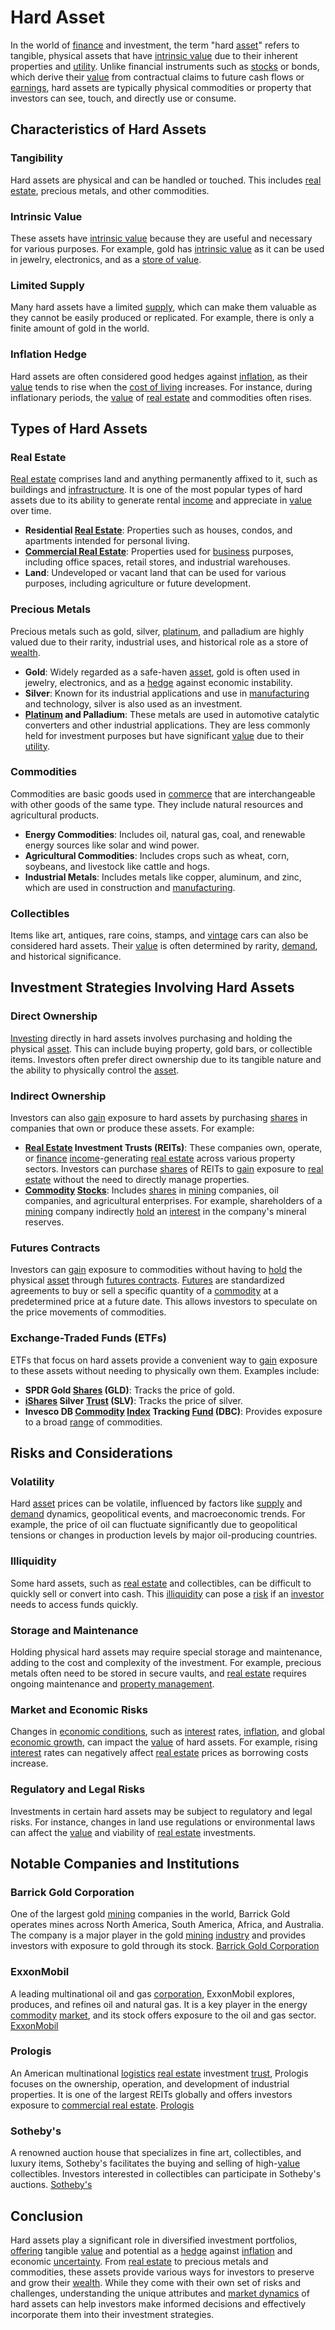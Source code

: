 # Hard Asset

In the world of [finance](../f/finance.md) and investment, the term "hard [asset](../a/asset.md)" refers to tangible, physical assets that have [intrinsic value](../i/intrinsic_value.md) due to their inherent properties and [utility](../u/utility.md). Unlike financial instruments such as [stocks](../s/stock.md) or bonds, which derive their [value](../v/value.md) from contractual claims to future cash flows or [earnings](../e/earnings.md), hard assets are typically physical commodities or property that investors can see, touch, and directly use or consume.

## Characteristics of Hard Assets

### Tangibility
Hard assets are physical and can be handled or touched. This includes [real estate](../r/real_estate.md), precious metals, and other commodities.

### Intrinsic Value
These assets have [intrinsic value](../i/intrinsic_value.md) because they are useful and necessary for various purposes. For example, gold has [intrinsic value](../i/intrinsic_value.md) as it can be used in jewelry, electronics, and as a [store of value](../s/store_of_value.md).

### Limited Supply
Many hard assets have a limited [supply](../s/supply.md), which can make them valuable as they cannot be easily produced or replicated. For example, there is only a finite amount of gold in the world.

### Inflation Hedge
Hard assets are often considered good hedges against [inflation](../i/inflation.md), as their [value](../v/value.md) tends to rise when the [cost of living](../c/cost_of_living.md) increases. For instance, during inflationary periods, the [value](../v/value.md) of [real estate](../r/real_estate.md) and commodities often rises.

## Types of Hard Assets

### Real Estate
[Real estate](../r/real_estate.md) comprises land and anything permanently affixed to it, such as buildings and [infrastructure](../i/infrastructure.md). It is one of the most popular types of hard assets due to its ability to generate rental [income](../i/income.md) and appreciate in [value](../v/value.md) over time.

- **Residential [Real Estate](../r/real_estate.md)**: Properties such as houses, condos, and apartments intended for personal living.
- **[Commercial Real Estate](../c/commercial_real_estate.md)**: Properties used for [business](../b/business.md) purposes, including office spaces, retail stores, and industrial warehouses.
- **Land**: Undeveloped or vacant land that can be used for various purposes, including agriculture or future development.

### Precious Metals
Precious metals such as gold, silver, [platinum](../p/platinum.md), and palladium are highly valued due to their rarity, industrial uses, and historical role as a store of [wealth](../w/wealth.md).

- **Gold**: Widely regarded as a safe-haven [asset](../a/asset.md), gold is often used in jewelry, electronics, and as a [hedge](../h/hedge.md) against economic instability.
- **Silver**: Known for its industrial applications and use in [manufacturing](../m/manufacturing.md) and technology, silver is also used as an investment.
- **[Platinum](../p/platinum.md) and Palladium**: These metals are used in automotive catalytic converters and other industrial applications. They are less commonly held for investment purposes but have significant [value](../v/value.md) due to their [utility](../u/utility.md).

### Commodities
Commodities are basic goods used in [commerce](../c/commerce.md) that are interchangeable with other goods of the same type. They include natural resources and agricultural products.

- **Energy Commodities**: Includes oil, natural gas, coal, and renewable energy sources like solar and wind power.
- **Agricultural Commodities**: Includes crops such as wheat, corn, soybeans, and livestock like cattle and hogs.
- **Industrial Metals**: Includes metals like copper, aluminum, and zinc, which are used in construction and [manufacturing](../m/manufacturing.md).

### Collectibles
Items like art, antiques, rare coins, stamps, and [vintage](../v/vintage.md) cars can also be considered hard assets. Their [value](../v/value.md) is often determined by rarity, [demand](../d/demand.md), and historical significance.

## Investment Strategies Involving Hard Assets

### Direct Ownership
[Investing](../i/investing.md) directly in hard assets involves purchasing and holding the physical [asset](../a/asset.md). This can include buying property, gold bars, or collectible items. Investors often prefer direct ownership due to its tangible nature and the ability to physically control the [asset](../a/asset.md).

### Indirect Ownership
Investors can also [gain](../g/gain.md) exposure to hard assets by purchasing [shares](../s/shares.md) in companies that own or produce these assets. For example:

- **[Real Estate](../r/real_estate.md) Investment Trusts (REITs)**: These companies own, operate, or [finance](../f/finance.md) [income](../i/income.md)-generating [real estate](../r/real_estate.md) across various property sectors. Investors can purchase [shares](../s/shares.md) of REITs to [gain](../g/gain.md) exposure to [real estate](../r/real_estate.md) without the need to directly manage properties.
- **[Commodity](../c/commodity.md) [Stocks](../s/stock.md)**: Includes [shares](../s/shares.md) in [mining](../m/mining.md) companies, oil companies, and agricultural enterprises. For example, shareholders of a [mining](../m/mining.md) company indirectly [hold](../h/hold.md) an [interest](../i/interest.md) in the company's mineral reserves.

### Futures Contracts
Investors can [gain](../g/gain.md) exposure to commodities without having to [hold](../h/hold.md) the physical [asset](../a/asset.md) through [futures contracts](../f/futures_contracts.md). [Futures](../f/futures.md) are standardized agreements to buy or sell a specific quantity of a [commodity](../c/commodity.md) at a predetermined price at a future date. This allows investors to speculate on the price movements of commodities.

### Exchange-Traded Funds (ETFs)
ETFs that focus on hard assets provide a convenient way to [gain](../g/gain.md) exposure to these assets without needing to physically own them. Examples include:

- **SPDR Gold [Shares](../s/shares.md) (GLD)**: Tracks the price of gold.
- **[iShares](../i/ishares.md) Silver [Trust](../t/trust.md) (SLV)**: Tracks the price of silver.
- **Invesco DB [Commodity](../c/commodity.md) [Index](../i/index.md) Tracking [Fund](../f/fund.md) (DBC)**: Provides exposure to a broad [range](../r/range.md) of commodities.

## Risks and Considerations

### Volatility
Hard [asset](../a/asset.md) prices can be volatile, influenced by factors like [supply](../s/supply.md) and [demand](../d/demand.md) dynamics, geopolitical events, and macroeconomic trends. For example, the price of oil can fluctuate significantly due to geopolitical tensions or changes in production levels by major oil-producing countries.

### Illiquidity
Some hard assets, such as [real estate](../r/real_estate.md) and collectibles, can be difficult to quickly sell or convert into cash. This [illiquidity](../i/illiquid.md) can pose a [risk](../r/risk.md) if an [investor](../i/investor.md) needs to access funds quickly.

### Storage and Maintenance
Holding physical hard assets may require special storage and maintenance, adding to the cost and complexity of the investment. For example, precious metals often need to be stored in secure vaults, and [real estate](../r/real_estate.md) requires ongoing maintenance and [property management](../p/property_management.md).

### Market and Economic Risks
Changes in [economic conditions](../e/economic_conditions.md), such as [interest](../i/interest.md) rates, [inflation](../i/inflation.md), and global [economic growth](../e/economic_growth.md), can impact the [value](../v/value.md) of hard assets. For example, rising [interest](../i/interest.md) rates can negatively affect [real estate](../r/real_estate.md) prices as borrowing costs increase.

### Regulatory and Legal Risks
Investments in certain hard assets may be subject to regulatory and legal risks. For instance, changes in land use regulations or environmental laws can affect the [value](../v/value.md) and viability of [real estate](../r/real_estate.md) investments.

## Notable Companies and Institutions

### Barrick Gold Corporation
One of the largest gold [mining](../m/mining.md) companies in the world, Barrick Gold operates mines across North America, South America, Africa, and Australia. The company is a major player in the gold [mining](../m/mining.md) [industry](../i/industry.md) and provides investors with exposure to gold through its stock. [Barrick Gold Corporation](https://www.barrick.com)

### ExxonMobil
A leading multinational oil and gas [corporation](../c/corporation.md), ExxonMobil explores, produces, and refines oil and natural gas. It is a key player in the energy [commodity](../c/commodity.md) [market](../m/market.md), and its stock offers exposure to the oil and gas sector. [ExxonMobil](https://corporate.exxonmobil.com)

### Prologis
An American multinational [logistics](../l/logistics.md) [real estate](../r/real_estate.md) investment [trust](../t/trust.md), Prologis focuses on the ownership, operation, and development of industrial properties. It is one of the largest REITs globally and offers investors exposure to [commercial real estate](../c/commercial_real_estate.md). [Prologis](https://www.prologis.com)

### Sotheby's
A renowned auction house that specializes in fine art, collectibles, and luxury items, Sotheby's facilitates the buying and selling of high-[value](../v/value.md) collectibles. Investors interested in collectibles can participate in Sotheby's auctions. [Sotheby's](https://www.sothebys.com)

## Conclusion

Hard assets play a significant role in diversified investment portfolios, [offering](../o/offering.md) tangible [value](../v/value.md) and potential as a [hedge](../h/hedge.md) against [inflation](../i/inflation.md) and economic [uncertainty](../u/uncertainty_in_trading.md). From [real estate](../r/real_estate.md) to precious metals and commodities, these assets provide various ways for investors to preserve and grow their [wealth](../w/wealth.md). While they come with their own set of risks and challenges, understanding the unique attributes and [market dynamics](../m/market_dynamics.md) of hard assets can help investors make informed decisions and effectively incorporate them into their investment strategies.